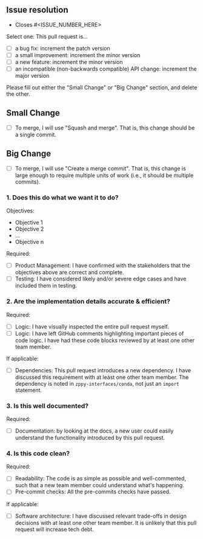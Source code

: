 ## Issue resolution
- Closes #<ISSUE_NUMBER_HERE>

Select one: This pull request is...
- [ ] a bug fix: increment the patch version
- [ ] a small improvement: increment the minor version
- [ ] a new feature: increment the minor version
- [ ] an incompatible (non-backwards compatible) API change: increment the major version

Please fill out either the "Small Change" or "Big Change" section, and delete the other.

## Small Change

- [ ] To merge, I will use "Squash and merge". That is, this change should be a single commit.

## Big Change

- [ ] To merge, I will use "Create a merge commit". That is, this change is large enough to require multiple units of work (i.e., it should be multiple commits).

### 1. Does this do what we want it to do?

Objectives:
- Objective 1
- Objective 2
- ...
- Objective n

Required:
- [ ] Product Management: I have confirmed with the stakeholders that the objectives above are correct and complete.
- [ ] Testing: I have considered likely and/or severe edge cases and have included them in testing.

### 2. Are the implementation details accurate & efficient?

Required:
- [ ] Logic: I have visually inspected the entire pull request myself.
- [ ] Logic: I have left GitHub comments highlighting important pieces of code logic. I have had these code blocks reviewed by at least one other team member.

If applicable:
- [ ] Dependencies: This pull request introduces a new dependency. I have discussed this requirement with at least one other team member. The dependency is noted in `zppy-interfaces/conda`, not just an `import` statement.

### 3. Is this well documented?

Required:
- [ ] Documentation: by looking at the docs, a new user could easily understand the functionality introduced by this pull request.

### 4. Is this code clean?

Required:
- [ ] Readability: The code is as simple as possible and well-commented, such that a new team member could understand what's happening.
- [ ] Pre-commit checks: All the pre-commits checks have passed.

If applicable:
- [ ] Software architecture: I have discussed relevant trade-offs in design decisions with at least one other team member. It is unlikely that this pull request will increase tech debt.
